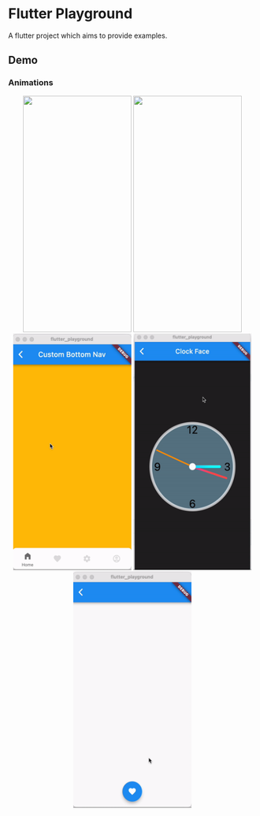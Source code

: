 # Flutter Playground

A flutter project which aims to provide examples.

## Demo

### Animations
<p align="center">
<img src="https://user-images.githubusercontent.com/27812028/217995899-d49a0ee0-de89-40ac-8338-6b34feae8daf.gif" width="220" height="480">
<img src="https://user-images.githubusercontent.com/27812028/217996479-e9079ae7-63fe-4fd7-90a1-19fd92c2e0f8.gif" width="220" height="480">
<img src="lib/bottom_nav/bottom-nav-demo.gif" width="240" height="480">
<img src="lib/custom_painter/clock_faces/clock-face-demo.gif" width="240" height="480">
<img src="lib/animation/particles/particles-demo.gif" width="240" height="480">
 </p>
